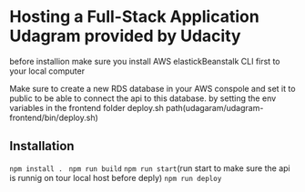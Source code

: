 # Hosting a Full-Stack Application Udagram provided by Udacity

before installion make sure you install AWS elastickBeanstalk CLI first to your local computer 

Make sure to create a new RDS database in your AWS conspole and set it to public to be able to connect the api to this database. by setting the env variables in the frontend folder deploy.sh path(udagaram/udagram-frontend/bin/deploy.sh)

## Installation

`npm install . `
`npm run build`
`npm run start`(run start to make sure the api is runnig on tour local host before deply)
`npm run deploy`


